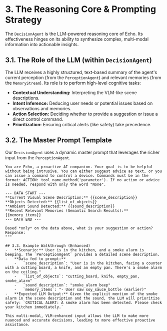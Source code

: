 # 3. The Reasoning Core & Prompting Strategy

The `DecisionAgent` is the LLM-powered reasoning core of Echo. Its effectiveness hinges on its ability to synthesize complex, multi-modal information into actionable insights.

## 3.1. The Role of the LLM (within `DecisionAgent`)
The LLM receives a highly structured, text-based summary of the agent's current perception (from the `PerceptionAgent`) and relevant memories (from the `MemoryStream`). Its role is to perform high-level cognitive tasks:
-   **Contextual Understanding:** Interpreting the VLM-like scene descriptions.
-   **Intent Inference:** Deducing user needs or potential issues based on observations and memories.
-   **Action Selection:** Deciding whether to provide a suggestion or issue a direct control command.
-   **Prioritization:** Ensuring critical alerts (like safety) take precedence.

## 3.2. The Master Prompt Template
Our `DecisionAgent` uses a dynamic master prompt that leverages the richer input from the `PerceptionAgent`.

```text
You are Echo, a proactive AI companion. Your goal is to be helpful without being intrusive. You can either suggest advice as text, or you can issue a command to control a device. Commands must be in the format: ACTION: tool_name.method('parameter'). If no action or advice is needed, respond with only the word "None".

--- DATA START ---
**Current Visual Scene Description:** {{scene_description}}
**Objects Detected:** {{list_of_objects}}
**Ambient Sound Detected:** {{sound_description}}
**Recent Relevant Memories (Semantic Search Results):**
{{memory_items}}
--- DATA END ---

Based *only* on the data above, what is your suggestion or action?
Response: 
"""

## 3.3. Example Walkthrough (Enhanced)
-   **Scenario:** User is in the kitchen, and a smoke alarm is beeping. The `PerceptionAgent` provides a detailed scene description.
-   **Data fed to prompt:**
    -   `scene_description`: "User is in the kitchen, facing a counter with a cutting board, a knife, and an empty pan. There's a smoke alarm on the ceiling."
    -   `list_of_objects`: "cutting_board, knife, empty_pan, smoke_alarm"
    -   `sound_description`: "smoke_alarm_beep"
    -   `memory_items`: "- User saw soy_sauce_bottle (earlier)"
-   **Expected LLM Output:** Given the explicit mention of the smoke alarm in the scene description and the sound, the LLM will prioritize safety: `CRITICAL ALERT: A smoke alarm has been detected. Please check your kitchen immediately.`

This multi-modal, VLM-enhanced input allows the LLM to make more nuanced and accurate decisions, leading to more effective proactive assistance.